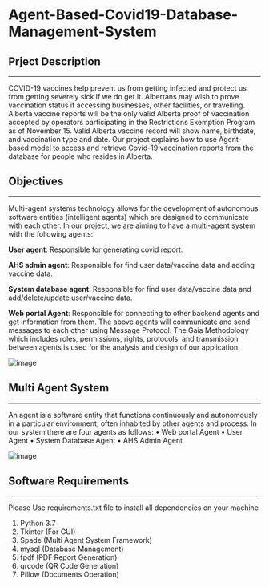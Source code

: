 # Agent-Based-Covid19-Database-Management-System

## Prject Description
----------------------
COVID-19 vaccines help prevent us from getting infected and protect us from getting severely sick if we do get it. Albertans may wish to prove vaccination status if accessing businesses, other facilities, or travelling. Alberta vaccine reports will be the only valid Alberta proof of vaccination accepted by operators participating in the Restrictions Exemption Program as of November 15. Valid Alberta vaccine record will show name, birthdate, and vaccination type and date. Our project explains how to use Agent-based model to access and retrieve Covid-19 vaccination reports from the database for people who resides in Alberta. 

  
## Objectives
----------------------
Multi-agent systems technology allows for the development of autonomous software entities (intelligent agents) which are designed to communicate with each other. In our project, we are aiming to have a multi-agent system with the following agents: 

**User agent**: Responsible for generating covid report. 

**AHS admin agent**: Responsible for find user data/vaccine data and adding vaccine data.

**System database agent**: Responsible for find user data/vaccine data and add/delete/update user/vaccine data.

**Web portal Agent**: Responsible for connecting to other backend agents and get information from them.
The above agents will communicate and send messages to each other using Message Protocol. The Gaia Methodology which includes roles, permissions, rights, protocols, and transmission between agents is  used for the analysis and design of our application. 


![image](https://user-images.githubusercontent.com/24715827/144364233-30d846d7-9967-4438-b648-ff8d87c433f6.png)

## Multi Agent System
----------------------
An agent is a software entity that functions continuously and autonomously in a particular environment, often inhabited by other agents and process. In our system there are four agents as follows:
•	Web portal Agent
•	User Agent
•	System Database Agent
•	AHS Admin Agent

![image](https://user-images.githubusercontent.com/24715827/144363821-1bffb706-38a5-42cd-b3d6-179982966de3.png)


## Software Requirements
----------------------
Please Use requirements.txt file to install all dependencies on your machine
1) Python 3.7
2) Tkinter (For GUI)
3) Spade (Multi Agent System Framework)
4) mysql (Database Management)
5) fpdf (PDF Report Generation)
6) qrcode (QR Code Generation)
7) Pillow (Documents Operation)



